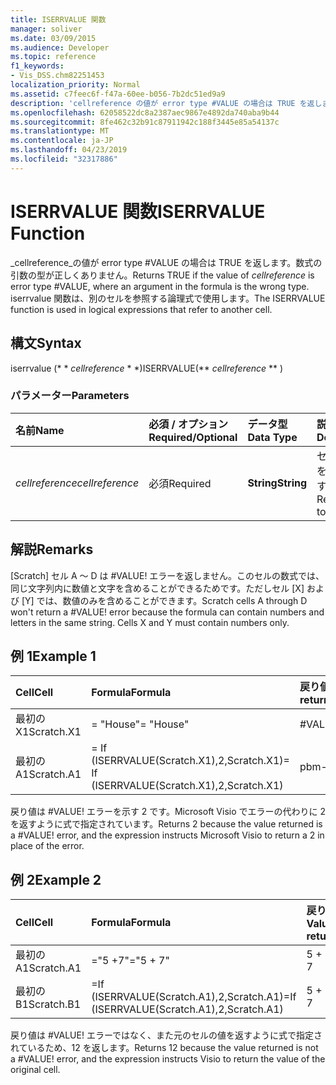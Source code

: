 ```yaml
---
title: ISERRVALUE 関数
manager: soliver
ms.date: 03/09/2015
ms.audience: Developer
ms.topic: reference
f1_keywords:
- Vis_DSS.chm82251453
localization_priority: Normal
ms.assetid: c7feec6f-f47a-60ee-b056-7b2dc51ed9a9
description: 'cellreference の値が error type #VALUE の場合は TRUE を返します。数式の引数の型が正しくありません。 iserrvalue 関数は、別のセルを参照する論理式で使用します。'
ms.openlocfilehash: 62058522dc8a2387aec9867e4892da740aba9b44
ms.sourcegitcommit: 8fe462c32b91c87911942c188f3445e85a54137c
ms.translationtype: MT
ms.contentlocale: ja-JP
ms.lasthandoff: 04/23/2019
ms.locfileid: "32317886"
---
```

# <a name="iserrvalue-function"></a><span data-ttu-id="cca44-104">ISERRVALUE 関数</span><span class="sxs-lookup"><span data-stu-id="cca44-104">ISERRVALUE Function</span></span>

<span data-ttu-id="cca44-105">_cellreference_の値が error type #VALUE の場合は TRUE を返します。数式の引数の型が正しくありません。</span><span class="sxs-lookup"><span data-stu-id="cca44-105">Returns TRUE if the value of  _cellreference_ is error type #VALUE, where an argument in the formula is the wrong type.</span></span> <span data-ttu-id="cca44-106">iserrvalue 関数は、別のセルを参照する論理式で使用します。</span><span class="sxs-lookup"><span data-stu-id="cca44-106">The ISERRVALUE function is used in logical expressions that refer to another cell.</span></span> 
  
## <a name="syntax"></a><span data-ttu-id="cca44-107">構文</span><span class="sxs-lookup"><span data-stu-id="cca44-107">Syntax</span></span>

<span data-ttu-id="cca44-108">iserrvalue (\* \* *cellreference* \* \*)</span><span class="sxs-lookup"><span data-stu-id="cca44-108">ISERRVALUE(\*\* *cellreference* \*\* )</span></span> 
  
### <a name="parameters"></a><span data-ttu-id="cca44-109">パラメーター</span><span class="sxs-lookup"><span data-stu-id="cca44-109">Parameters</span></span>

|<span data-ttu-id="cca44-110">**名前**</span><span class="sxs-lookup"><span data-stu-id="cca44-110">**Name**</span></span>|<span data-ttu-id="cca44-111">**必須 / オプション**</span><span class="sxs-lookup"><span data-stu-id="cca44-111">**Required/Optional**</span></span>|<span data-ttu-id="cca44-112">**データ型**</span><span class="sxs-lookup"><span data-stu-id="cca44-112">**Data Type**</span></span>|<span data-ttu-id="cca44-113">**説明**</span><span class="sxs-lookup"><span data-stu-id="cca44-113">**Description**</span></span>|
|:-----|:-----|:-----|:-----|
| <span data-ttu-id="cca44-114">_cellreference_</span><span class="sxs-lookup"><span data-stu-id="cca44-114">_cellreference_</span></span> <br/> |<span data-ttu-id="cca44-115">必須</span><span class="sxs-lookup"><span data-stu-id="cca44-115">Required</span></span>  <br/> |<span data-ttu-id="cca44-116">**String**</span><span class="sxs-lookup"><span data-stu-id="cca44-116">**String**</span></span> <br/> |<span data-ttu-id="cca44-117">セルの参照を指定します。</span><span class="sxs-lookup"><span data-stu-id="cca44-117">Reference to a cell.</span></span>  <br/> |
   
## <a name="remarks"></a><span data-ttu-id="cca44-118">解説</span><span class="sxs-lookup"><span data-stu-id="cca44-118">Remarks</span></span>

<span data-ttu-id="cca44-p103">[Scratch] セル A ～ D は #VALUE! エラーを返しません。このセルの数式では、同じ文字列内に数値と文字を含めることができるためです。ただしセル [X] および [Y] では、数値のみを含めることができます。</span><span class="sxs-lookup"><span data-stu-id="cca44-p103">Scratch cells A through D won't return a #VALUE! error because the formula can contain numbers and letters in the same string. Cells X and Y must contain numbers only.</span></span> 
  
## <a name="example-1"></a><span data-ttu-id="cca44-122">例 1</span><span class="sxs-lookup"><span data-stu-id="cca44-122">Example 1</span></span>

|<span data-ttu-id="cca44-123">**Cell**</span><span class="sxs-lookup"><span data-stu-id="cca44-123">**Cell**</span></span>|<span data-ttu-id="cca44-124">**Formula**</span><span class="sxs-lookup"><span data-stu-id="cca44-124">**Formula**</span></span>|<span data-ttu-id="cca44-125">**戻り値**</span><span class="sxs-lookup"><span data-stu-id="cca44-125">**Value returned**</span></span>|
|:-----|:-----|:-----|
|<span data-ttu-id="cca44-126">最初の X1</span><span class="sxs-lookup"><span data-stu-id="cca44-126">Scratch.X1</span></span>  <br/> |<span data-ttu-id="cca44-127">= "House"</span><span class="sxs-lookup"><span data-stu-id="cca44-127">= "House"</span></span>  <br/> |<span data-ttu-id="cca44-128">#VALUE!</span><span class="sxs-lookup"><span data-stu-id="cca44-128">#VALUE!</span></span>  <br/> |
|<span data-ttu-id="cca44-129">最初の A1</span><span class="sxs-lookup"><span data-stu-id="cca44-129">Scratch.A1</span></span>  <br/> |<span data-ttu-id="cca44-130">= If (ISERRVALUE(Scratch.X1),2,Scratch.X1)</span><span class="sxs-lookup"><span data-stu-id="cca44-130">= If (ISERRVALUE(Scratch.X1),2,Scratch.X1)</span></span>  <br/> |<span data-ttu-id="cca44-131">pbm-2</span><span class="sxs-lookup"><span data-stu-id="cca44-131">2</span></span>  <br/> |
   
<span data-ttu-id="cca44-p104">戻り値は #VALUE! エラーを示す 2 です。Microsoft Visio でエラーの代わりに 2 を返すように式で指定されています。</span><span class="sxs-lookup"><span data-stu-id="cca44-p104">Returns 2 because the value returned is a #VALUE! error, and the expression instructs Microsoft Visio to return a 2 in place of the error.</span></span>
  
## <a name="example-2"></a><span data-ttu-id="cca44-134">例 2</span><span class="sxs-lookup"><span data-stu-id="cca44-134">Example 2</span></span>

|<span data-ttu-id="cca44-135">**Cell**</span><span class="sxs-lookup"><span data-stu-id="cca44-135">**Cell**</span></span>|<span data-ttu-id="cca44-136">**Formula**</span><span class="sxs-lookup"><span data-stu-id="cca44-136">**Formula**</span></span>|<span data-ttu-id="cca44-137">**戻り値**</span><span class="sxs-lookup"><span data-stu-id="cca44-137">**Value returned**</span></span>|
|:-----|:-----|:-----|
|<span data-ttu-id="cca44-138">最初の A1</span><span class="sxs-lookup"><span data-stu-id="cca44-138">Scratch.A1</span></span>  <br/> |<span data-ttu-id="cca44-139">="5 +7"</span><span class="sxs-lookup"><span data-stu-id="cca44-139">="5 + 7"</span></span>  <br/> |<span data-ttu-id="cca44-140">5 + 7</span><span class="sxs-lookup"><span data-stu-id="cca44-140">5 + 7</span></span>  <br/> |
|<span data-ttu-id="cca44-141">最初の B1</span><span class="sxs-lookup"><span data-stu-id="cca44-141">Scratch.B1</span></span>  <br/> |<span data-ttu-id="cca44-142">=If (ISERRVALUE(Scratch.A1),2,Scratch.A1)</span><span class="sxs-lookup"><span data-stu-id="cca44-142">=If (ISERRVALUE(Scratch.A1),2,Scratch.A1)</span></span>  <br/> |<span data-ttu-id="cca44-143">5 + 7</span><span class="sxs-lookup"><span data-stu-id="cca44-143">5 + 7</span></span>  <br/> |
   
<span data-ttu-id="cca44-p105">戻り値は #VALUE! エラーではなく、また元のセルの値を返すように式で指定されているため、12 を返します。</span><span class="sxs-lookup"><span data-stu-id="cca44-p105">Returns 12 because the value returned is not a #VALUE! error, and the expression instructs Visio to return the value of the original cell.</span></span>
  

